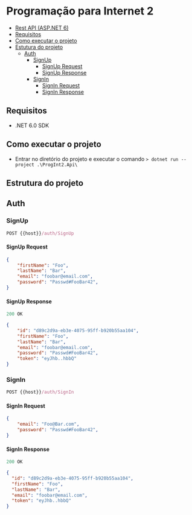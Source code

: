 # Programação para Internet 2

+ [Rest API (ASP.NET 6)](#rest-api)
+ [Requisitos](#requistos)
+ [Como executar o projeto](#como-executar-o-projeto)
+ [Estutura do projeto](#estrutura-do-projeto)
    + [Auth](#auth)
        - [SignUp](#signup)
            - [SignUp Request](#signup-request)
            - [SignUp Response](#signup-response)
        - [SignIn](#signin)
            - [SignIn Request](#signin-request)
            - [SignIn Response](#signin-response)
## Requisitos
    
- .NET 6.0 SDK

## Como executar o projeto
    
- Entrar no diretório do projeto e executar o comando ```> dotnet run --project .\ProgInt2.Api\```
    
## Estrutura do projeto

## Auth

### SignUp

```js
POST {{host}}/auth/SignUp
```

#### SignUp Request

```json
{
    "firstName": "Foo",
    "lastName": "Bar",
    "email": "foobar@email.com",
    "password": "Passwd#FooBar42",
}
```

#### SignUp Response

```js
200 OK
```

```json
{
    "id": "d89c2d9a-eb3e-4075-95ff-b920b55aa104",
    "firstName": "Foo",
    "lastName": "Bar",
    "email": "foobar@email.com",
    "password": "Passwd#FooBar42",
    "token": "eyJhb..hbbQ"
}
```

### SignIn

```js
POST {{host}}/auth/SignIn
```

#### SignIn Request

```json
{        
    "email": "Foo@Bar.com",
    "password": "Passwd#FooBar42",    
}
```

#### SignIn Response

```js
200 OK
```

```json
{
  "id": "d89c2d9a-eb3e-4075-95ff-b920b55aa104",
  "firstName": "Foo",
  "lastName": "Bar",
  "email": "foobar@email.com",
  "token": "eyJhb..hbbQ"
}
```
